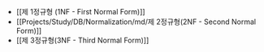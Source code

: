 - [[제 1정규형 (1NF - First Normal Form)]]
- [[Projects/Study/DB/Normalization/md/제 2정규형(2NF - Second Normal Form)]]
- [[제 3정규형(3NF - Third Normal Form)]]